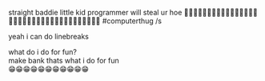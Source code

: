 straight baddie little kid programmer
will steal ur hoe
🥴🥴🥴🥴😎😎😎😎🐄🐄🐄🦝🦝🦝🦙🦙🦙🦙😁🤣😉😉😋😍😋🥲🥰🥰😘😘😗😆😆😘😘😙
#computerthug /s 

yeah i can do linebreaks  

what do i do for fun?  
make bank thats what i do for fun  
😁😁😁😁😁😁😁😁😁😁😁
